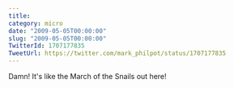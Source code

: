 ```yaml
---
title: 
category: micro
date: "2009-05-05T00:00:00"
slug: "2009-05-05T00:00:00"
TwitterId: 1707177835
TweetUrl: https://twitter.com/mark_philpot/status/1707177835
---
```


Damn! It's like the March of the Snails out here!
